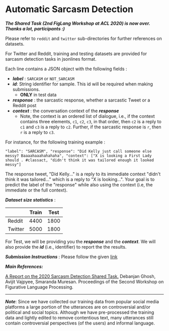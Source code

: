 # Automatic Sarcasm Detection 

***The Shared Task (2nd FigLang Workshop at ACL 2020) is now over. Thanks a lot, participants :)***  

Please refer to `reddit` and `twitter` sub-directories for further references on datasets. 

For Twitter and Reddit, training and testing datasets are provided for sarcasm detection tasks in jsonlines format. 

Each line contains a JSON object with the following fields : 
- ***label*** : `SARCASM` or `NOT_SARCASM`  
- ***id***:  String identifier for sample. This id will be required when making submissions.
	- **ONLY** in test data
- ***response*** :  the sarcastic response, whether a sarcastic Tweet or a Reddit post
- ***context*** : the conversation context of the ***response***
	- Note, the context is an ordered list of dialogue, i.e., if the context contains three elements, `c1`, `c2`, `c3`, in that order, then `c2` is a reply to `c1` and `c3` is a reply to `c2`. Further, if the sarcastic response is `r`, then `r` is a reply to `c3`.

For instance, for the following training example : 

`"label": "SARCASM", "response": "Did Kelly just call someone else messy? Baaaahaaahahahaha", "context": ["X is looking a First Lady should . #classact, "didn't think it was tailored enough it looked messy"]`

The response tweet, "Did Kelly..." is a reply to its immediate context "didn't think it was tailored..." which is a reply to "X is looking...". Your goal is to predict the label of the "response" while also using the context (i.e, the immediate or the full context).

***Dataset size statistics*** :

|         | Train | Test |
|---------|-------|------|
| Reddit  | 4400  | 1800 |
| Twitter | 5000  | 1800 |

For Test, we will be providing you the ***response*** and the ***context***. We will also provide the ***id*** (i.e., identifier) to report the the results.

***Submission Instructions*** : Please follow the given [link](submission_instructions.pdf)

***Main References:***

[A Report on the 2020 Sarcasm Detection Shared Task.](https://www.aclweb.org/anthology/2020.figlang-1.1.pdf) Debanjan Ghosh, Avijit Vajpyee, Smaranda Muresan. Proceedings of the Second Workshop on Figurative Language Processing.

---
***Note***:  Since we have collected our training data from popular social media platforms a large portion of the utterances are on controversial and/or political and social topics. Although we have pre-processed the training data and lightly edited to remove contentious text, many utterances still contain controversial perspectives (of the users) and informal language.  

